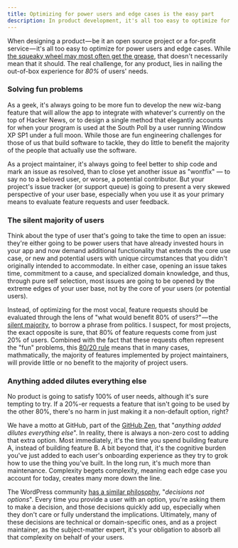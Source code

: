 ```yaml
---
title: Optimizing for power users and edge cases is the easy part
description: In product development, it's all too easy to optimize for power users and edge cases. The real challenge lies in nailing the out-of-box experience for 80% of users' needs.
---
```


When designing a product — be it an open source project or a for-profit service — it's all too easy to optimize for power users and edge cases. While [the squeaky wheel may most often get the grease](https://en.wikipedia.org/wiki/The_squeaky_wheel_gets_the_grease), that doesn't necessarily mean that it should. The real challenge, for any product, lies in nailing the out-of-box experience for *80%* of users' needs.

### Solving fun problems

As a geek, it's always going to be more fun to develop the new wiz-bang feature that will allow the app to integrate with whatever's currently on the top of Hacker News, or to design a single method that elegantly accounts for when your program is used at the South Poll by a user running Window XP SP1 under a full moon. While those are fun engineering challenges for those of us that build software to tackle, they do little to benefit the majority of the people that actually use the software.

As a project maintainer, it's always going to feel better to ship code and mark an issue as resolved, than to close yet another issue as "wontfix" — to say no to a beloved user, or worse, a potential contributor. But your project's issue tracker (or support queue) is going to present a very skewed perspective of your user base, especially when you use it as your primary means to evaluate feature requests and user feedback.

### The silent majority of users

Think about the type of user that's going to take the time to open an issue: they're either going to be power users that have already invested hours in your app and now demand additional functionality that extends the core use case, or new and potential users with unique circumstances that you didn't originally intended to accommodate. In either case, opening an issue takes time, commitment to a cause, and specialized domain knowledge, and thus, through pure self selection, most issues are going to be opened by the extreme edges of your user base, not by the core of your users (or potential users).

Instead, of optimizing for the most vocal, feature requests should be evaluated through the lens of "what would benefit 80% of users?" — the [silent majority](https://en.wikipedia.org/wiki/Silent_majority), to borrow a phrase from politics. I suspect, for most projects, the exact opposite is sure, that 80% of feature requests come from just 20% of users. Combined with the fact that these requests often represent the "fun" problems, this [80/20 rule](https://en.wikipedia.org/wiki/Pareto_principle) means that in many cases, mathmatically, the majority of features implemented by project maintainers, will provide little or no benefit to the majority of project users.

### Anything added dilutes everything else

No product is going to satisfy 100% of user needs, although it's sure tempting to try. If a 20%-er requests a feature that isn't going to be used by the other 80%, there's no harm in just making it a non-default option, right?

We have a motto at GitHub, part of the [GitHub Zen](http://ben.balter.com/2015/08/12/the-zen-of-github/), that "*anything added dilutes everything else*". In reality, there is always a non-zero cost to adding that extra option. Most immediately, it's the time you spend building feature A, instead of building feature B. A bit beyond that, it's the cognitive burden you've just added to each user's onboarding experience as they try to grok how to use the thing you've built. In the long run, it's much more than maintenance. Complexity begets complexity, meaning each edge case you account for today, creates many more down the line.

The WordPress community [has a similar philosophy](https://wordpress.org/about/philosophy/), "*decisions not options*". Every time you provide a user with an option, you're asking them to make a decision, and those decisions quickly add up, especially when they don't care or fully understand the implications. Ultimately, many of these decisions are technical or domain-specific ones, and as a project maintainer, as the subject-matter expert, it's your obligation to absorb all that complexity on behalf of your users.
